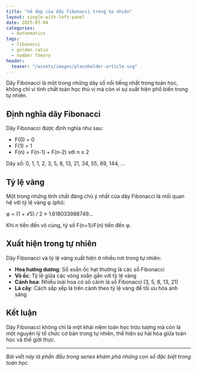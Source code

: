 ```yaml
---
title: "Vẻ đẹp của dãy Fibonacci trong tự nhiên"
layout: single-with-left-panel
date: 2025-07-04
categories:
  - mathematics
tags:
  - fibonacci
  - golden ratio
  - number theory
header:
  teaser: "/assets/images/placeholder-article.svg"
---
```


Dãy Fibonacci là một trong những dãy số nổi tiếng nhất trong toán học, không chỉ vì tính chất toán học thú vị mà còn vì sự xuất hiện phổ biến trong tự nhiên.

## Định nghĩa dãy Fibonacci

Dãy Fibonacci được định nghĩa như sau:
- F(0) = 0
- F(1) = 1  
- F(n) = F(n-1) + F(n-2) với n ≥ 2

Dãy số: 0, 1, 1, 2, 3, 5, 8, 13, 21, 34, 55, 89, 144, ...

## Tỷ lệ vàng

Một trong những tính chất đáng chú ý nhất của dãy Fibonacci là mối quan hệ với tỷ lệ vàng φ (phi):

φ = (1 + √5) / 2 ≈ 1.618033988749...

Khi n tiến đến vô cùng, tỷ số F(n+1)/F(n) tiến đến φ.

## Xuất hiện trong tự nhiên

Dãy Fibonacci và tỷ lệ vàng xuất hiện ở nhiều nơi trong tự nhiên:

- **Hoa hướng dương**: Số xoắn ốc hạt thường là các số Fibonacci
- **Vỏ ốc**: Tỷ lệ giữa các vòng xoắn gần với tỷ lệ vàng
- **Cánh hoa**: Nhiều loài hoa có số cánh là số Fibonacci (3, 5, 8, 13, 21)
- **Lá cây**: Cách sắp xếp lá trên cành theo tỷ lệ vàng để tối ưu hóa ánh sáng

## Kết luận

Dãy Fibonacci không chỉ là một khái niệm toán học trừu tượng mà còn là một nguyên lý tổ chức cơ bản trong tự nhiên, thể hiện sự hài hòa giữa toán học và thế giới thực.

---

*Bài viết này là phần đầu trong series khám phá những con số đặc biệt trong toán học.*
